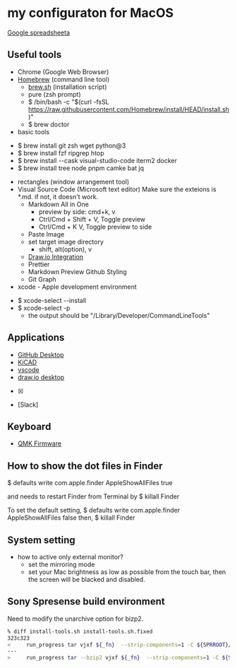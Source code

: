 # my configuraton for MacOS

[Google spreadsheeta](
https://docs.google.com/spreadsheets/d/1nGlX5QW-kHIF5Evnk0yIMLczgUsKVIw4vEqRmW-1FRc/edit?usp=sharing)

## Useful tools

* Chrome (Google Web Browser)
* [Homebrew](https://brew.sh/) (command line tool)
  + [brew.sh](brew.sh) (installation script)
  + pure (zsh prompt)
  + $ /bin/bash -c "$(curl -fsSL https://raw.githubusercontent.com/Homebrew/install/HEAD/install.sh)"
  + $ brew doctor
* basic tools
 + $ brew install git zsh wget python@3
 + $ brew install fzf ripgrep htop
 + $ brew install --cask visual-studio-code iterm2 docker
 + $ brew install tree node pnpm camke bat jq 
* rectangles (window arrangement tool)
* Visual Source Code (Microsoft text editor)
  Make sure the exteions is *.md. if not, it doesn't work.
  + Markdown All in One
    - preview by side: cmd+k, v
    - Ctrl/Cmd + Shift + V, Toggle preview
    - Ctrl/Cmd + K V, Toggle preview to side
  + Paste Image
  + set target image directory
    - shift, alt(option), v
  + [Draw.io Integration](https://marketplace.visualstudio.com/items?itemName=hediet.vscode-drawio)
  + Prettier
  + Markdown Preview Github Styling
  + Git Graph
* xcode - Apple development environment
 + $ xcode-select --install
 + $ xcode-select -p
   + the output should be "/Library/Developer/CommandLineTools"

## Applications

* [GitHub Desktop](https://desktop.github.com/)
* [KiCAD](https://www.kicad.org/)
* [vscode](https://code.visualstudio.com/)
* [draw.io desktop](https://github.com/jgraph/drawio-desktop/releases/)
* [X]
* [Slack]

## Keyboard

* [QMK Firmware](https://docs.qmk.fm/)


## How to show the dot files in Finder

$ defaults write com.apple.finder AppleShowAllFiles true

and needs to restart Finder from Terminal by
$ killall Finder

To set the default setting,
$ defaults write com.apple.finder AppleShowAllFiles false
then,
$ killall Finder


## System setting

* how to active only external monitor?
  * set the mirroring mode
  * set your Mac brightness as low as possible from the touch bar, then the screen will be blacked and disabled.


## Sony Spresense build environment

Need to modify the unarchive option for bizp2.

```sh
% diff install-tools.sh install-tools.sh.fixed 
323c323
<     run_progress tar vjxf ${_fn}  --strip-components=1 -C ${SPRROOT}/usr
---
>     run_progress tar --bzip2 vjxf ${_fn}  --strip-components=1 -C ${SPRROOT}/usr
```

